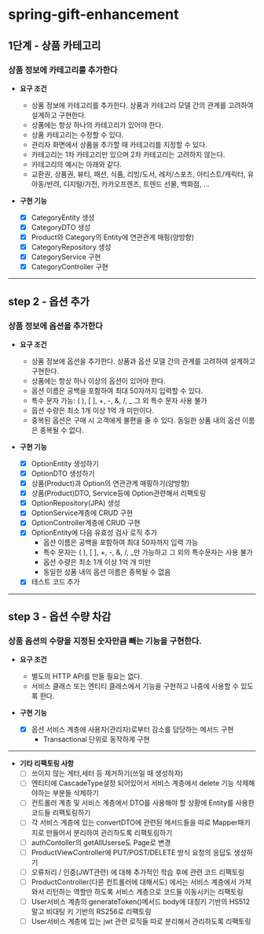 # spring-gift-enhancement

## 1단계 - 상품 카테고리
### 상품 정보에 카테고리를 추가한다

- **요구 조건**
  - 상품 정보에 카테고리를 추가한다. 상품과 카테고리 모델 간의 관계를 고려하여 설계하고 구현한다. 
  - 상품에는 항상 하나의 카테고리가 있어야 한다. 
  - 상품 카테고리는 수정할 수 있다. 
  - 관리자 화면에서 상품을 추가할 때 카테고리를 지정할 수 있다. 
  - 카테고리는 1차 카테고리만 있으며 2차 카테고리는 고려하지 않는다. 
  - 카테고리의 예시는 아래와 같다.
  - 교환권, 상품권, 뷰티, 패션, 식품, 리빙/도서, 레저/스포츠, 아티스트/캐릭터, 유아동/반려, 디지털/가전, 카카오프렌즈, 트렌드 선물, 백화점, ...

- **구현 기능**
  - [X] CategoryEntity 생성
  - [X] CategoryDTO 생성
  - [X] Product와 Category의 Entity에 연관관계 매핑(양방향)
  - [X] CategoryRepository 생성
  - [X] CategoryService 구현
  - [X] CategoryController 구현

---

## step 2 - 옵션 추가
### 상품 정보에 옵션을 추가한다

- **요구 조건**
  - 상품 정보에 옵션을 추가한다. 상품과 옵션 모델 간의 관계를 고려하여 설계하고 구현한다. 
  - 상품에는 항상 하나 이상의 옵션이 있어야 한다. 
  - 옵션 이름은 공백을 포함하여 최대 50자까지 입력할 수 있다. 
  - 특수 문자 가능: ( ), [ ], +, -, &, /, _ 그 외 특수 문자 사용 불가 
  - 옵션 수량은 최소 1개 이상 1억 개 미만이다. 
  - 중복된 옵션은 구매 시 고객에게 불편을 줄 수 있다. 동일한 상품 내의 옵션 이름은 중복될 수 없다.

- **구현 기능**
  - [x] OptionEntity 생성하기
  - [x] OptionDTO 생성하기
  - [x] 상품(Product)과 Option의 연관관계 매핑하기(양방향)
  - [x] 상품(Product)DTO, Service등에 Option관련해서 리팩토링
  - [x] OptionRepository(JPA) 생성
  - [x] OptionService계층에 CRUD 구현
  - [x] OptionController계층에 CRUD 구현
  - [x] OptionEntity에 다음 유효성 검사 로직 추가
      - 옵션 이름은 공백을 포함하여 최대 50자까지 입력 가능
      - 특수 문자는 ( ), [ ], +, -, &, /, _만 가능하고 그 외의 특수문자는 사용 불가
      - 옵션 수량은 최소 1개 이상 1억 개 미만
      - 동일한 상품 내의 옵션 이름은 중복될 수 없음
  - [x] 테스트 코드 추가

---

## step 3 - 옵션 수량 차감
### 상품 옵션의 수량을 지정된 숫자만큼 빼는 기능을 구현한다.

- **요구 조건**
  - 별도의 HTTP API를 만들 필요는 없다. 
  - 서비스 클래스 또는 엔티티 클래스에서 기능을 구현하고 나중에 사용할 수 있도록 한다.

- **구현 기능**
  - [x] 옵션 서비스 계층에 사용자(관리자)로부터 감소를 담당하는 메서드 구현
    - Transactional 단위로 동작하게 구현



---

- **기타 리팩토링 사항**
  - [ ] 쓰이지 않는 게터,세터 등 제거하기(쓰일 때 생성하자)
  - [ ] 엔티티에 CascadeType설정 되어있어서 서비스 계층에서 delete 기능 삭제해야하는 부분들 삭제하기
  - [ ] 컨트롤러 계층 및 서비스 계층에서 DTO를 사용해야 할 상황에 Entity를 사용한 코드들 리팩토링하기
  - [ ] 각 서비스 계층에 있는 convertDTO에 관련된 메서드들을 따로 Mapper패키지로 만들어서 분리하여 관리하도록 리팩토링하기
  - [ ] authContoller의 getAllUserse도 Page로 변경
  - [ ] ProductViewController에 PUT/POST/DELETE 방식 요청의 응답도 생성하기
  - [ ] 오류처리 / 인증(JWT관련) 에 대해 추가적인 학습 후에 관련 코드 리팩토링
  - [ ] ProductController(다른 컨트롤러에 대해서도) 에서는 서비스 계층에서 가져와서 리턴하는 역할만 하도록 서비스 계층으로 코드들 이동시키는 리팩토링
  - [ ] User서비스 계층의 generateToken()메서드 body에 대칭키 기반의 HS512 말고 비대팅 키 기반의 RS256로 리팩토링
  - [ ] User서비스 계층에 있는 jwt 관련 로직들 따로 분리해서 관리하도록 리팩토링